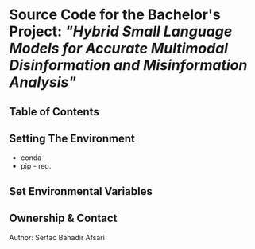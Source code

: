 # Source Code for the Bachelor's Project: *"Hybrid Small Language Models for Accurate Multimodal Disinformation and Misinformation Analysis"*

## Table of Contents


## Setting The Environment
- conda
- pip - req.

## Set Environmental Variables

## Ownership & Contact
Author: Sertac Bahadir Afsari
